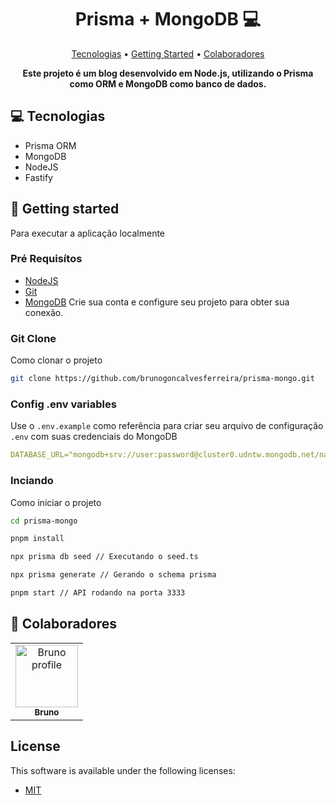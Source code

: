 <h1 align="center" style="font-weight: bold;">Prisma + MongoDB 💻</h1>

<p align="center">
 <a href="#tech">Tecnologias</a> • 
 <a href="#started">Getting Started</a> • 
 <a href="#colab">Colaboradores</a> 
</p>

<p align="center">
    <b>Este projeto é um blog desenvolvido em Node.js, utilizando o Prisma como ORM e MongoDB como banco de dados.</b>
</p>

<h2 id="Tecnologias">💻 Tecnologias</h2>

- Prisma ORM
- MongoDB
- NodeJS
- Fastify

<h2 id="started">🚀 Getting started</h2>

Para executar a aplicação localmente

<h3>Pré Requisítos</h3>

- [NodeJS](https://nodejs.org/pt)
- [Git](https://git-scm.com/)
- [MongoDB](https://cloud.mongodb.com/) Crie sua conta e configure seu projeto para obter sua conexão.

<h3>Git Clone</h3>

Como clonar o projeto

```bash
git clone https://github.com/brunogoncalvesferreira/prisma-mongo.git
```

<h3>Config .env variables</h2>

Use o `.env.example` como referência para criar seu arquivo de configuração `.env` com suas credenciais do MongoDB

```yaml
DATABASE_URL="mongodb+srv://user:password@cluster0.udntw.mongodb.net/nameDatabase?retryWrites=true&w=majority&appName=Cluster0"
```

<h3>Inciando</h3>

Como iniciar o projeto

```bash
cd prisma-mongo

pnpm install

npx prisma db seed // Executando o seed.ts

npx prisma generate // Gerando o schema prisma

pnpm start // API rodando na porta 3333
```

<h2 id="colab">🤝 Colaboradores</h2>

<table>
  <tr>
    <td align="center">
      <a href="#">
        <img src="https://avatars.githubusercontent.com/u/74840490?v=4" width="100px;" alt="Bruno profile"/><br>
        <sub>
          <b>Bruno</b>
        </sub>
      </a>
    </td>
  </tr>
</table>

## License

This software is available under the following licenses:

- [MIT](https://github.com/brunogoncalvesferreira/prisma-mongo?tab=MIT-1-ov-file#readme)
